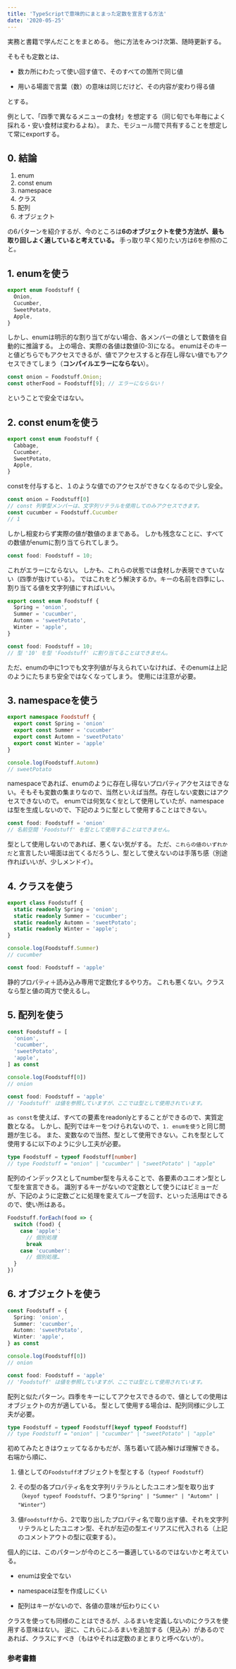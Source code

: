 ```yaml
---
title: 'TypeScriptで意味的にまとまった定数を宣言する方法'
date: '2020-05-25'
---
```


実務と書籍で学んだことをまとめる。
他に方法をみつけ次第、随時更新する。

そもそも定数とは、

- 数カ所にわたって使い回す値で、そのすべての箇所で同じ値

- 用いる場面で言葉（数）の意味は同じだけど、その内容が変わり得る値

とする。

例として、「四季で異なるメニューの食材」を想定する（同じ旬でも年毎によく採れる・安い食材は変わるよね）。
また、モジュール間で共有することを想定して常にexportする。

## 0. 結論
1. enum
2. const enum
3. namespace
4. クラス
5. 配列
6. オブジェクト

の6パターンを紹介するが、今のところは**6のオブジェクトを使う方法が、最も取り回しよく適していると考えている。**
手っ取り早く知りたい方は6を参照のこと。

## 1. enumを使う

```typescript
export enum Foodstuff {
  Onion,
  Cucumber,
  SweetPotato,
  Apple,
}
```

しかし、enumは明示的な割り当てがない場合、各メンバーの値として数値を自動的に推論する。
上の場合、実際の各値は数値(0-3)になる。
enumはそのキーと値どちらでもアクセスできるが、値でアクセスすると存在し得ない値でもアクセスできてしまう（**コンパイルエラーにならない**）。

```typescript
const onion = Foodstuff.Onion;
const otherFood = Foodstuff[9]; // エラーにならない！
```

ということで安全ではない。


## 2. const enumを使う

```typescript
export const enum Foodstuff {
  Cabbage,
  Cucumber,
  SweetPotato,
  Apple,
}
```

constを付与すると、１のような値でのアクセスができなくなるので少し安全。

```typescript
const onion = Foodstuff[0]
// const 列挙型メンバーは、文字列リテラルを使用してのみアクセスできます。
const cucumber = Foodstuff.Cucumber
// 1
```

しかし相変わらず実際の値が数値のままである。
しかも残念なことに、すべての数値がenumに割り当てられてしまう。

```typescript
const food: Foodstuff = 10;
```

これがエラーにならない。
しかも、これらの状態では食材しか表現できていない（四季が抜けている）。
ではこれをどう解決するか。キーの名前を四季にし、割り当てる値を文字列値にすればいい。

```typescript
export const enum Foodstuff {
  Spring = 'onion',
  Summer = 'cucumber',
  Automn = 'sweetPotato',
  Winter = 'apple',
}

const food: Foodstuff = 10;
// 型 '10' を型 'Foodstuff' に割り当てることはできません。
```

ただ、enumの中に1つでも文字列値が与えられていなければ、そのenumは上記のようにたちまち安全ではなくなってしまう。
使用には注意が必要。


## 3. namespaceを使う

```typescript
export namespace Foodstuff {
  export const Spring = 'onion'
  export const Summer = 'cucumber'
  export const Automn = 'sweetPotato'
  export const Winter = 'apple'
}

console.log(Foodstuff.Automn)
// sweetPotato
```

namespaceであれば、enumのように存在し得ないプロパティアクセスはできない。そもそも変数の集まりなので、当然といえば当然。存在しない変数にはアクセスできないので。
enumでは何気なく`型`として使用していたが、namespaceは型を生成しないので、下記のように型として使用することはできない。

```typescript
const food: Foodstuff = 'onion'
// 名前空間 'Foodstuff' を型として使用することはできません。
```

型として使用しないのであれば、悪くない気がする。
ただ、`これらの値のいずれかだ`と宣言したい場面は出てくるだろうし、型として使えないのは手落ち感（別途作ればいいが、少しメンドイ）。


## 4. クラスを使う

```typescript
export class Foodstuff {
  static readonly Spring = 'onion';
  static readonly Summer = 'cucumber';
  static readonly Automn = 'sweetPotato';
  static readonly Winter = 'apple';
}

console.log(Foodstuff.Summer)
// cucumber

const food: Foodstuff = 'apple'
```

静的プロパティ＋読み込み専用で定数化するやり方。
これも悪くない。クラスなら型と値の両方で使えるし。


## 5. 配列を使う

```typescript
const Foodstuff = [
  'onion',
  'cucumber',
  'sweetPotato',
  'apple',
] as const

console.log(Foodstuff[0])
// onion

const food: Foodstuff = 'apple'
// 'Foodstuff' は値を参照していますが、ここでは型として使用されています。
```

`as const`を使えば、すべての要素をreadonlyとすることができるので、実質定数となる。
しかし、配列ではキーをつけられないので、`1. enumを使う`と同じ問題が生じる。
また、変数なので当然、型として使用できない。これを型として使用するに以下のように少し工夫が必要。

```typescript
type Foodstuff = typeof Foodstuff[number]
// type Foodstuff = "onion" | "cucumber" | "sweetPotato" | "apple"
```

配列のインデックスとしてnumber型を与えることで、各要素のユニオン型として型を宣言できる。
識別するキーがないので定数として使うにはビミョーだが、下記のように定数ごとに処理を変えてループを回す、といった活用はできるので、使い所はある。

```typescript
Foodstuff.forEach(food => {
  switch (food) {
    case 'apple':
      // 個別処理
      break
    case 'cucumber':
      // 個別処理…
  }
})
```


## 6. オブジェクトを使う

```typescript
const Foodstuff = {
  Spring: 'onion',
  Summer: 'cucumber',
  Automn: 'sweetPotato',
  Winter: 'apple',
} as const

console.log(Foodstuff[0])
// onion

const food: Foodstuff = 'apple'
// 'Foodstuff' は値を参照していますが、ここでは型として使用されています。
```

配列と似たパターン。四季をキーにしてアクセスできるので、値としての使用はオブジェクトの方が適している。
型として使用する場合は、配列同様に少し工夫が必要。

```typescript
type Foodstuff = typeof Foodstuff[keyof typeof Foodstuff]
// type Foodstuff = "onion" | "cucumber" | "sweetPotato" | "apple"
```

初めてみたときはウェッてなるかもだが、落ち着いて読み解けば理解できる。
右端から順に、

1. 値としての`Foodstuff`オブジェクトを型とする（`typeof Foodstuff`）

2. その型の各プロパティ名を文字列リテラルとしたユニオン型を取り出す（`keyof typeof Foodstuff`、つまり`"Spring" | "Summer" | "Automn" | "Winter"`）

3. 値`Foodstuff`から、2で取り出したプロパティ名で取り出す値、それを文字列リテラルとしたユニオン型、それが左辺の型エイリアスに代入される（上記のコメントアウトの型に収束する）。

個人的には、このパターンが今のところ一番適しているのではないかと考えている。

- enumは安全でない

- namespaceは型を作成しにくい

- 配列はキーがないので、各値の意味が伝わりにくい

クラスを使っても同様のことはできるが、ふるまいを定義しないのにクラスを使用する意味はない。
逆に、これらにふるまいを追加する（見込み）があるのであれば、クラスにすべき（もはやそれは定数のまとまりと呼べないが）。

### 参考書籍


